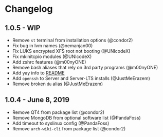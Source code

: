 # Changelog

## 1.0.5 - WIP

* Remove `st` terminal from installation options (@condor2)
* Fix bug in lvm names (@nemanjan00)
* Fix LUKS encrypted XFS root not booting (@UNIcodeX)
* Fix mkinitcpio modules (@UNIcodeX)
* Add zshrc features (@m00nyONE)
* Remove bash aliases that rely on 3rd party programs (@m00nyONE)
* Add yay info to [README](README.md)
* Add `openssh` to Server and Server-LTS installs (@JustMeErazem)
* Remove broken `du` alias (@JustMeErazem)

## 1.0.4 - June 8, 2019

* Remove QT4 from package list (@condor2)
* Remove MongoDB from optional software list (@PandaFoss)
* Add timeout to syslinux config (@PandaFoss)
* Remove `arch-wiki-cli` from package list (@condor2)